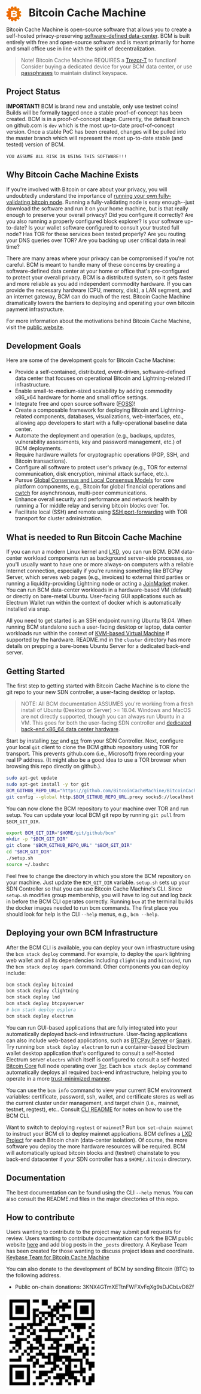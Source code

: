 
# <img src="./resources/images/bcmlogo_super_small.png" alt="Bitcoin Cache Machine Logo" style="float: left; margin-right: 20px;" /> Bitcoin Cache Machine

Bitcoin Cache Machine is open-source software that allows you to create a self-hosted privacy-preserving [software-defined data-center](https://en.wikipedia.org/wiki/Software-defined_data_center). BCM is built entirely with free and open-source software and is meant primarily for home and small office use in line with the spirit of decentralization.

> Note! Bitcoin Cache Machine REQUIRES a [Trezor-T](https://trezor.io/) to function! Consider buying a dedicated device for your BCM data center, or use [passphrases](https://wiki.trezor.io/Multi-passphrase_encryption_(hidden_wallets)) to maintain distinct keyspace.

## Project Status

**IMPORTANT!** BCM is brand new and unstable, only use testnet coins! Builds will be formally tagged once a stable proof-of-concept has been created. BCM is in a proof-of-concept stage. Currently, the default branch on github.com is `dev` which is the most up-to-date proof-of-concept version. Once a stable PoC has been created, changes will be pulled into the master branch which will represent the most up-to-date stable (and tested) version of BCM.

```YOU ASSUME ALL RISK IN USING THIS SOFTWARE!!!```

## Why Bitcoin Cache Machine Exists

If you're involved with Bitcoin or care about your privacy, you will undoubtedly understand the importance of [running your own fully-validating bitcoin node](https://medium.com/@lopp/securing-your-financial-sovereignty-3af6fe834603). Running a fully-validating node is easy enough--just download the software and run it on your home machine, but is that really enough to preserve your overall privacy? Did you configure it correctly? Are you also running a properly configured block explorer? Is your software up-to-date? Is your wallet software configured to consult your trusted full node? Has TOR for these services been tested properly? Are you routing your DNS queries over TOR? Are you backing up user critical data in real time?

There are many areas where your privacy can be compromised if you're not careful. BCM is meant to handle many of these concerns by creating a software-defined data center at your home or office that's pre-configured to protect your overall privacy. BCM is a distributed system, so it gets faster and more reliable as you add independent commodity hardware. If you can provide the necessary hardware (CPU, memory, disk), a LAN segment, and an internet gateway, BCM can do much of the rest. Bitcoin Cache Machine dramatically lowers the barriers to deploying and operating your own bitcoin payment infrastructure.

For more information about the motivations behind Bitcoin Cache Machine, visit the [public website](https://www.bitcoincachemachine.org/2018/11/27/introducing-bitcoin-cache-machine/).

## Development Goals

Here are some of the development goals for Bitcoin Cache Machine:

* Provide a self-contained, distributed, event-driven, software-defined data center that focuses on operational Bitcoin and Lightning-related IT infrastructure.
* Enable small-to-medium-sized scalability by adding commodity x86_x64 hardware for home and small office settings.
* Integrate free and open source software ([FOSS](https://en.wikipedia.org/wiki/Free_and_open-source_software))!
* Create a composable framework for deploying Bitcoin and Lightning-related components, databases, visualizations, web-interfaces, etc., allowing app developers to start with a fully-operational baseline data center.
* Automate the deployment and operation (e.g., backups, updates, vulnerability assessments, key and password management, etc.) of BCM deployments.
* Require hardware wallets for cryptographic operations (PGP, SSH, and Bitcoin transactions).
* Configure all software to protect user's privacy (e.g., TOR for external communication, disk encryption, minimal attack surface, etc.).
* Pursue [Global Consensus and Local Consensus Models](https://twitter.com/SarahJamieLewis/status/1016832509709914112) for core platform components, e.g., Bitcoin for global financial operations and [cwtch](https://openprivacy.ca/blog/2018/06/28/announcing-cwtch/) for asynchronous, multi-peer communications.
* Enhance overall security and performance and network health by running a Tor middle relay and serving bitcoin blocks over Tor.
* Facilitate local (SSH) and remote using [SSH port-forwarding](https://help.ubuntu.com/community/SSH/OpenSSH/PortForwarding) with TOR transport for cluster administration.

## What is needed to Run Bitcoin Cache Machine

If you can run a modern Linux kernel and [LXD](https://linuxcontainers.org/lxd/), you can run BCM. BCM data-center workload components run as background server-side processes, so you'll usually want to have one or more always-on computers with a reliable Internet connection, especially if you're running something like BTCPay Server, which serves web pages (e.g., invoices) to external third parties or running a liquidity-providing Lightning node or acting a [JoinMarket](https://github.com/JoinMarket-Org/joinmarket-clientserver) maker. You can run BCM data-center workloads in a hardware-based VM (default) or directly on bare-metal Ubuntu. User-facing GUI applications such as Electrum Wallet run within the context of docker which is automatically installed via snap.

All you need to get started is an SSH endpoint running Ubuntu 18.04. When running BCM standalone such a user-facing desktop or laptop, data center workloads run within the context of [KVM-based Virtual Machine](https://www.linux-kvm.org/page/Main_Page) if supported by the hardware. README.md in the `cluster` directory has more details on prepping a bare-bones Ubuntu Server for a dedicated back-end server. 

## Getting Started

The first step to getting started with Bitcoin Cache Machine is to clone the git repo to your new SDN controller, a user-facing desktop or laptop.

> NOTE: All BCM documentation ASSUMES you're working from a fresh install of Ubuntu (Desktop or Server) >= 18.04. Windows and MacOS are not directly supported, though you can always run Ubuntu in a VM. This goes for both the user-facing SDN controller and [dedicated back-end x86_64 data center hardware](https://github.com/BitcoinCacheMachine/BitcoinCacheMachine/tree/master/cluster#how-to-prepare-a-physical-server-for-bcm-workloads).

Start by installing [`tor`](https://www.torproject.org/) and [`git`](https://git-scm.com/downloads) from your SDN Controller. Next, configure your local `git` client to clone the BCM github repository using TOR for transport. This prevents github.com (i.e., Microsoft) from recording your real IP address. (It might also be a good idea to use a TOR browser when browsing this repo directly on github.).

```bash
sudo apt-get update
sudo apt-get install -y tor git
BCM_GITHUB_REPO_URL="https://github.com/BitcoinCacheMachine/BitcoinCacheMachine"
git config --global http.$BCM_GITHUB_REPO_URL.proxy socks5://localhost:9050
```

You can now clone the BCM repository to your machine over TOR and run setup. You can update your local BCM git repo by running `git pull` from `$BCM_GIT_DIR`.

```bash
export BCM_GIT_DIR="$HOME/git/github/bcm"
mkdir -p "$BCM_GIT_DIR"
git clone "$BCM_GITHUB_REPO_URL" "$BCM_GIT_DIR"
cd "$BCM_GIT_DIR"
./setup.sh
source ~/.bashrc
```

Feel free to change the directory in which you store the BCM repository on your machine. Just update the `BCM_GIT_DIR` variable. `setup.sh` sets up your SDN Controller so that you can use Bitcoin Cache Machine's CLI. Since `setup.sh` modifies group membership, you will have to log out and log back in before the BCM CLI operates correctly. Running `bcm` at the terminal builds the docker images needed to run bcm commands. The first place you should look for help is the CLI `--help` menus, e.g., `bcm --help`.

## Deploying your own BCM Infrastructure

After the BCM CLI is available, you can deploy your own infrastructure using the `bcm stack deploy` command. For example, to deploy the `spark` lightning web wallet and all its dependencies including `clightning` and `bitcoind`, run the `bcm stack deploy spark` command. Other components you can deploy include:

```bash
bcm stack deploy bitcoind
bcm stack deploy clightning
bcm stack deploy lnd
bcm stack deploy btcpayserver
# bcm stack deploy esplora
bcm stack deploy electrum
```

You can run GUI-based applications that are fully integrated into your automatically deployed back-end infrastructure. User-facing applications can also include web-based applications, such as [BTCPay Server](https://btcpayserver.org/) or [Spark](https://github.com/shesek/spark-wallet). Try running `bcm stack deploy electrum` to run a container-based Electrum wallet desktop application that's configured to consult a self-hosted Electrum server `electrs` which itself is configured to consult a self-hosted [Bitcoin Core](https://github.com/bitcoin/bitcoin) full node operating over [Tor](https://www.torproject.org/). Each `bcm stack deploy` command automatically deploys all required back-end infrastructure, helping you to operate in a more [trust-minimized manner](https://nakamotoinstitute.org/trusted-third-parties/).

You can use the `bcm info` command to view your current BCM environment variables: certificate, password, ssh, wallet, and certificate stores as well as the current cluster under management, and target chain (i.e., mainnet, testnet, regtest), etc.. Consult [CLI README](./cli/README.md) for notes on how to use the BCM CLI.

Want to switch to deploying `regtest` or `mainnet`? Run `bcm set-chain mainnet` to instruct your BCM cli to deploy mainnet applications. BCM defines a [LXD Project](https://lxd.readthedocs.io/en/latest/projects/) for each Bitcoin chain (data-center isolation). Of course, the more software you deploy the more hardware resources will be required. BCM will automatically upload bitcoin blocks and (testnet) chainstate to you back-end datacenter if your SDN controller has a `$HOME/.bitcoin` directory.

## Documentation

The best documentation can be found using the CLI `--help` menus. You can also consult the README.md files in the major directories of this repo.

## How to contribute

Users wanting to contribute to the project may submit pull requests for review. Users wanting to contribute documentation can fork the BCM public website [here](https://github.com/BitcoinCacheMachine/bcmweb) and add blog posts in the `_posts` directory. A Keybase Team has been created for those wanting to discuss project ideas and coordinate. [Keybase Team for Bitcoin Cache Machine](https://keybase.io/team/btccachemachine)

You can also donate to the development of BCM by sending Bitcoin (BTC) to the following address.

* Public on-chain donations: 3KNX4GTmXETtnFWFXvFqXg9sDJCbLvD8Zf

[<img src="./resources/images/onchain_public_donation_address.png" alt="BCM Donation Address" height="250" width="250">](bitcoin:3KNX4GTmXETtnFWFXvFqXg9sDJCbLvD8Zf)